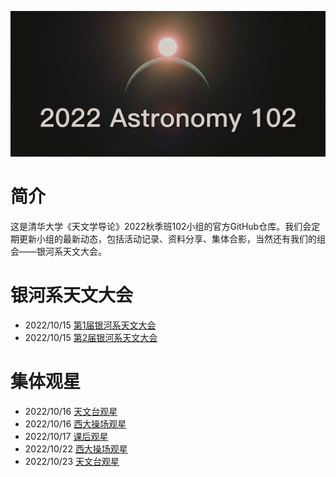 ![Logo](Logo.png)

# 简介

这是清华大学《天文学导论》2022秋季班102小组的官方GitHub仓库。我们会定期更新小组的最新动态，包括活动记录、资料分享、集体合影，当然还有我们的组会——银河系天文大会。

# 银河系天文大会

- 2022/10/15 [第1届银河系天文大会](Congress/Congress1/Congress1.md)
- 2022/10/15 [第2届银河系天文大会](Congress/Congress1/Congress1.md)

# 集体观星

- 2022/10/16 [天文台观星](Observation/Observation1/Observation1.md)
- 2022/10/16 [西大操场观星](Observation/Observation2/Observation2.md)
- 2022/10/17 [课后观星](Observation/Observation3/Observation3.md)
- 2022/10/22 [西大操场观星](Observation/Observation4/Observation4.md)
- 2022/10/23 [天文台观星](Observation/Observation5/Observation5.md)
